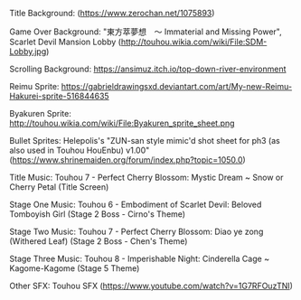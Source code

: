 Title Background: (https://www.zerochan.net/1075893)

Game Over Background: "東方萃夢想　～ Immaterial and Missing Power", Scarlet Devil Mansion Lobby (http://touhou.wikia.com/wiki/File:SDM-Lobby.jpg)

Scrolling Background: https://ansimuz.itch.io/top-down-river-environment

Reimu Sprite: https://gabrieldrawingsxd.deviantart.com/art/My-new-Reimu-Hakurei-sprite-516844635

Byakuren Sprite: http://touhou.wikia.com/wiki/File:Byakuren_sprite_sheet.png

Bullet Sprites: Helepolis's "ZUN-san style mimic'd shot sheet for ph3 (as also used in Touhou HouEnbu) v1.00" (https://www.shrinemaiden.org/forum/index.php?topic=1050.0)

Title Music: Touhou 7 - Perfect Cherry Blossom: Mystic Dream ~ Snow or Cherry Petal (Title Screen)

Stage One Music: Touhou 6 - Embodiment of Scarlet Devil: Beloved Tomboyish Girl (Stage 2 Boss - Cirno's Theme)

Stage Two Music: Touhou 7 - Perfect Cherry Blossom: Diao ye zong (Withered Leaf) (Stage 2 Boss - Chen's Theme)

Stage Three Music: Touhou 8 - Imperishable Night: Cinderella Cage ~ Kagome-Kagome (Stage 5 Theme)

Other SFX: Touhou SFX (https://www.youtube.com/watch?v=1G7RFOuzTNI)